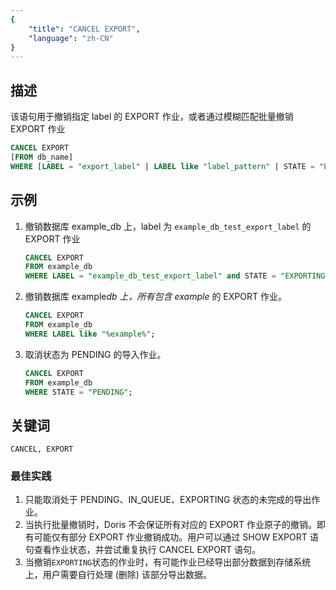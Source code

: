 ```yaml
---
{
    "title": "CANCEL EXPORT",
    "language": "zh-CN"
}
---
```


<!--
Licensed to the Apache Software Foundation (ASF) under one
or more contributor license agreements.  See the NOTICE file
distributed with this work for additional information
regarding copyright ownership.  The ASF licenses this file
to you under the Apache License, Version 2.0 (the
"License"); you may not use this file except in compliance
with the License.  You may obtain a copy of the License at

  http://www.apache.org/licenses/LICENSE-2.0

Unless required by applicable law or agreed to in writing,
software distributed under the License is distributed on an
"AS IS" BASIS, WITHOUT WARRANTIES OR CONDITIONS OF ANY
KIND, either express or implied.  See the License for the
specific language governing permissions and limitations
under the License.
-->




## 描述

该语句用于撤销指定 label 的 EXPORT 作业，或者通过模糊匹配批量撤销 EXPORT 作业

```sql
CANCEL EXPORT
[FROM db_name]
WHERE [LABEL = "export_label" | LABEL like "label_pattern" | STATE = "PENDING/IN_QUEUE/EXPORTING"]
```

## 示例

1. 撤销数据库 example_db 上，label 为 `example_db_test_export_label` 的 EXPORT 作业

   ```sql
   CANCEL EXPORT
   FROM example_db
   WHERE LABEL = "example_db_test_export_label" and STATE = "EXPORTING";
   ```

2. 撤销数据库 example*db 上，所有包含 example* 的 EXPORT 作业。

   ```sql
   CANCEL EXPORT
   FROM example_db
   WHERE LABEL like "%example%";
   ```

3. 取消状态为 PENDING 的导入作业。

   ```sql
   CANCEL EXPORT
   FROM example_db
   WHERE STATE = "PENDING";
   ```

## 关键词

    CANCEL, EXPORT

### 最佳实践

1. 只能取消处于 PENDING、IN_QUEUE、EXPORTING 状态的未完成的导出作业。
2. 当执行批量撤销时，Doris 不会保证所有对应的 EXPORT 作业原子的撤销。即有可能仅有部分 EXPORT 作业撤销成功。用户可以通过 SHOW EXPORT 语句查看作业状态，并尝试重复执行 CANCEL EXPORT 语句。
3. 当撤销`EXPORTING`状态的作业时，有可能作业已经导出部分数据到存储系统上，用户需要自行处理 (删除) 该部分导出数据。
